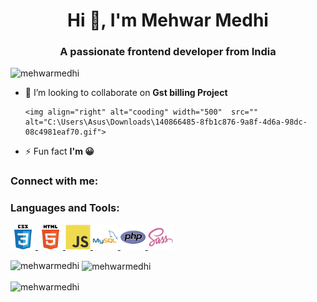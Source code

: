  

 <h1 align="center">Hi 👋, I'm Mehwar Medhi</h1>
<h3 align="center">A passionate frontend developer from India</h3>

<p align="left"> <img src="https://komarev.com/ghpvc/?username=mehwarmedhi&label=Profile%20views&color=0e75b6&style=flat" alt="mehwarmedhi" /> </p>

- 👯 I’m looking to collaborate on **Gst billing Project**

      <img align="right" alt="cooding" width="500"  src="" alt="C:\Users\Asus\Downloads\140866485-8fb1c876-9a8f-4d6a-98dc-08c4981eaf70.gif">
- ⚡ Fun fact **I'm 😀**

<h3 align="left">Connect with me:</h3>
<p align="left">
</p>

<h3 align="left">Languages and Tools:</h3>
<p align="left"> <a href="https://www.w3schools.com/css/" target="_blank" rel="noreferrer"> <img src="https://raw.githubusercontent.com/devicons/devicon/master/icons/css3/css3-original-wordmark.svg" alt="css3" width="40" height="40"/> </a> <a href="https://www.w3.org/html/" target="_blank" rel="noreferrer"> <img src="https://raw.githubusercontent.com/devicons/devicon/master/icons/html5/html5-original-wordmark.svg" alt="html5" width="40" height="40"/> </a> <a href="https://developer.mozilla.org/en-US/docs/Web/JavaScript" target="_blank" rel="noreferrer"> <img src="https://raw.githubusercontent.com/devicons/devicon/master/icons/javascript/javascript-original.svg" alt="javascript" width="40" height="40"/> </a> <a href="https://www.mysql.com/" target="_blank" rel="noreferrer"> <img src="https://raw.githubusercontent.com/devicons/devicon/master/icons/mysql/mysql-original-wordmark.svg" alt="mysql" width="40" height="40"/> </a> <a href="https://www.php.net" target="_blank" rel="noreferrer"> <img src="https://raw.githubusercontent.com/devicons/devicon/master/icons/php/php-original.svg" alt="php" width="40" height="40"/> </a> <a href="https://sass-lang.com" target="_blank" rel="noreferrer"> <img src="https://raw.githubusercontent.com/devicons/devicon/master/icons/sass/sass-original.svg" alt="sass" width="40" height="40"/> </a> </p>

<p><img align="left" src="https://github-readme-stats.vercel.app/api/top-langs?username=mehwarmedhi&show_icons=true&locale=en&layout=compact" alt="mehwarmedhi" /></p>

<p>&nbsp;<img align="center" src="https://github-readme-stats.vercel.app/api?username=mehwarmedhi&show_icons=true&locale=en" alt="mehwarmedhi" /></p>

<p><img align="center" src="https://github-readme-streak-stats.herokuapp.com/?user=mehwarmedhi&" alt="mehwarmedhi" /></p>
